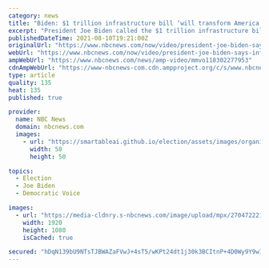 ```yaml
---
category: news
title: "Biden: $1 trillion infrastructure bill ‘will transform America’"
excerpt: "President Joe Biden called the $1 trillion infrastructure bill “historic” and said that it will “transform America.” The bill will make a huge investment in nation’s roads, public transit, water and broadband."
publishedDateTime: 2021-08-10T19:21:00Z
originalUrl: "https://www.nbcnews.com/now/video/president-joe-biden-says-infrastructure-bill-will-transform-america-118302277953"
webUrl: "https://www.nbcnews.com/now/video/president-joe-biden-says-infrastructure-bill-will-transform-america-118302277953"
ampWebUrl: "https://www.nbcnews.com/news/amp-video/mmvo118302277953"
cdnAmpWebUrl: "https://www-nbcnews-com.cdn.ampproject.org/c/s/www.nbcnews.com/news/amp-video/mmvo118302277953"
type: article
quality: 135
heat: 135
published: true

provider:
  name: NBC News
  domain: nbcnews.com
  images:
    - url: "https://smartableai.github.io/election/assets/images/organizations/nbcnews.com-50x50.jpg"
      width: 50
      height: 50

topics:
  - Election
  - Joe Biden
  - Democratic Voice

images:
  - url: "https://media-cldnry.s-nbcnews.com/image/upload/mpx/2704722219/2021_08/Biden_47801.jpg-85cec.jpg"
    width: 1920
    height: 1080
    isCached: true

secured: "hDqN139bU9NTsTJBWAZaFVwJ+4sT5/wKPt24dt1j30k3BCItnP+4D0Wy9Y9wIs4/twAcrq+ANCtuQfF3pqlN0ts+e1oZhyA18U2HOKF9xHp1jRGYsdwbjVwiSdTykucsoJVQstka5t+pSRo0MrPLQJMd/7OcplcFwa2Fil7bsq8yXnDe53FSmk21JxeyC6KxtBFbF/3ei6jHbGrymmD/FB+1QYWU2Ko2WAp90T9D03T6uMYowxhWw2AcRfS1eTIlHekugSBbkORTWfZhxWTs7KEPcxnu3U2+rYKDBG+4gsHd+xMTl7uf7AshsgXp1C6I23w0gwZTW4p745/Z8Xnr2bnDVhTa+HJ6Hp7Dd7CMJkw=;N6nJOBp1lbollGfNBMbi2Q=="
---
```


